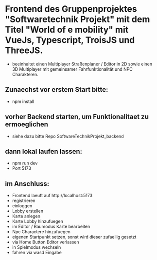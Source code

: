 # Frontend des Gruppenprojektes "Softwaretechnik Projekt" mit dem Titel "World of e mobility" mit VueJs, Typescript, TroisJS und ThreeJS.
* beeinhaltet einen Multiplayer Straßenplaner / Editor in 2D sowie einen 3D Multiplayer mit gemeinsamer Fahrfunktionalität und NPC Charakteren. 

## Zunaechst vor erstem Start bitte:
* npm install

## vorher Backend starten, um Funktionalitaet zu ermoeglichen
* siehe dazu bitte Repo SoftwareTechnikProjekt_backend

## dann lokal laufen lassen:
* npm run dev
* Port 5173

## im Anschluss:
* Frontend laeuft auf http://localhost:5173
* registrieren
* einloggen
* Lobby erstellen
* Karte anlegen
* Karte Lobby hinzufuegen
* im Editor / Baumodus Karte bearbeiten
* Npc Charactere hinzufuegen
* eigenen Startpunkt setzen, sonst wird dieser zufaellig gesetzt
* via Home Button Editor verlassen
* in Spielmodus wechseln
* fahren via wasd Eingabe

